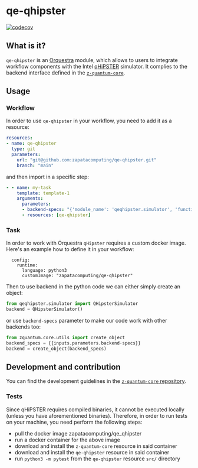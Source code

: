 # qe-qhipster

[![codecov](https://codecov.io/gh/zapatacomputing/qe-qhipster/branch/main/graph/badge.svg?token=C1SFVLKHB9)](https://codecov.io/gh/zapatacomputing/qe-qhipster)

## What is it?


`qe-qhipster` is an [Orquestra](https://www.zapatacomputing.com/orquestra/) module, which allows to users to integrate workflow components with the Intel [qHiPSTER](https://github.com/iqusoft/intel-qs) simulator.
It complies to the backend interface defined in the [`z-quantum-core`](https://github.com/zapatacomputing/z-quantum-core/blob/main/src/python/orquestra/core/interfaces/backend.py).

## Usage

### Workflow
In order to use `qe-qhipster` in your workflow, you need to add it as a resource:

```yaml
resources:
- name: qe-qhipster
  type: git
  parameters:
    url: "git@github.com:zapatacomputing/qe-qhipster.git"
    branch: "main"
```

and then import in a specific step:

```yaml
- - name: my-task
    template: template-1
    arguments:
      parameters:
      - backend-specs: "{'module_name': 'qeqhipster.simulator', 'function_name': 'QHipsterSimulator'}"
      - resources: [qe-qhipster]
```

### Task

In order to work with Orquestra `qHipster` requires a custom docker image. Here's an example how to define it in your workflow:

```
  config:
    runtime:
      language: python3
      customImage: "zapatacomputing/qe-qhipster"
```

Then to use backend in the python code we can either simply create an object:

```python
from qeqhipster.simulator import QHipsterSimulator
backend = QHipsterSimulator()
```

or use `backend-specs` parameter to make our code work with other backends too:

```python
from zquantum.core.utils import create_object
backend_specs = {{inputs.parameters.backend-specs}}
backend = create_object(backend_specs)
```

## Development and contribution

You can find the development guidelines in the [`z-quantum-core` repository](https://github.com/zapatacomputing/z-quantum-core).

### Tests
Since qHiPSTER requires compiled binaries, it cannot be executed locally (unless you have aforementioned binaries). Therefore, in order to run tests on your machine, you need perform the following steps:

- pull the docker image zapatacomputing/qe_qhipster
- run a docker container for the above image
- download and install the `z-quantum-core` resource in said container
- download and install the `qe-qhipster` resource in said container
- run `python3 -m pytest` from the `qe-qhipster` resource `src/` directory
